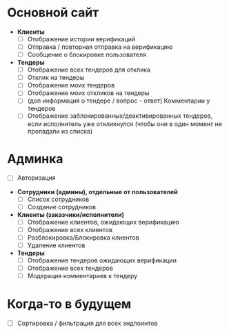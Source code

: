 # Основной сайт

- **Клиенты**
  - [ ] Отображение истории верификаций
  - [ ] Отправка / повторная отправка на верификацию
  - [ ] Сообщение о блокировке пользователя

- **Тендеры**
  - [ ] Отображение всех тендеров для отклика
  - [ ] Отклик на тендеры
  - [ ] Отображение моих тендеров
  - [ ] Отображение моих откликов на тендеры
  - [ ] (доп информация о тендере / вопрос - ответ) Комментарии у тендеров
  - [ ] Отображение заблокированных/деактивированных тендеров, если исполнитель уже откликнулся (чтобы они в один момент не пропадали из списка)

# Админка

- [ ] Авторизация

- **Сотрудники (админы), отдельные от пользователей**
  - [ ] Список сотрудников
  - [ ] Создание сотрудников

- **Клиенты (заказчики/исполнители)**
  - [ ] Отображение клиентов, ожидающих верификацию
  - [ ] Отображение всех клиентов
  - [ ] Разблокировка/Блокировка клиентов
  - [ ] Удаление клиентов

- **Тендеры**
  - [ ] Отображение тендеров ожидающих верификации
  - [ ] Отображение всех тендеров
  - [ ] Модерация комментариев к тендеру

# Когда-то в будущем

- [ ] Сортировка / фильтрация для всех эндпоинтов